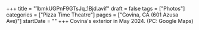 +++
title = "1bmkUGPnF9GTsJq_1Bjd.avif"
draft = false
tags = ["Photos"]
categories = ["Pizza Time Theatre"]
pages = ["Covina, CA (601 Azusa Ave)"]
startDate = ""
+++
Covina's exterior in May 2024. (PC: Google Maps)

